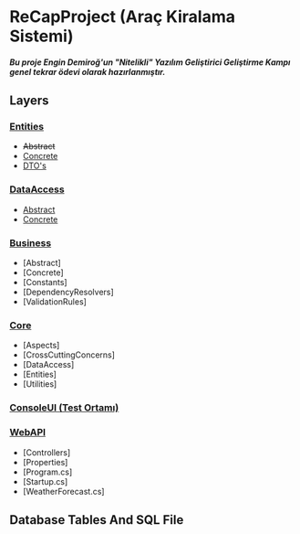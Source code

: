 # ReCapProject (Araç Kiralama Sistemi)
##### Bu proje Engin Demiroğ'un "Nitelikli" Yazılım Geliştirici Geliştirme Kampı genel tekrar ödevi olarak hazırlanmıştır.

## Layers
### [Entities](https://github.com/ArdaCenker/ReCapProject/tree/master/Entities)
  * ~~Abstract~~
  * [Concrete](https://github.com/ArdaCenker/ReCapProject/tree/master/Entities/Concrete)
  * [DTO's](https://github.com/ArdaCenker/ReCapProject/tree/master/Entities/DTOs)
    
### [DataAccess](https://github.com/ArdaCenker/ReCapProject/tree/master/DataAccess)
  * [Abstract](https://github.com/ArdaCenker/ReCapProject/tree/master/DataAccess/Abstract)
  * [Concrete](https://github.com/ArdaCenker/ReCapProject/tree/master/DataAccess/Concrete)
  
### [Business](https://github.com/ArdaCenker/ReCapProject/tree/master/Business)
  * [Abstract]
  * [Concrete]
  * [Constants]
  * [DependencyResolvers]
  * [ValidationRules]
  
### [Core](https://github.com/ArdaCenker/ReCapProject/tree/master/Core)
  * [Aspects]
  * [CrossCuttingConcerns]
  * [DataAccess]
  * [Entities]
  * [Utilities]
  
### [ConsoleUI (Test Ortamı)](https://github.com/ArdaCenker/ReCapProject/tree/master/ConsoleUI)
  
### [WebAPI](https://github.com/ArdaCenker/ReCapProject/tree/master/WebAPI)
  * [Controllers]
  * [Properties]
  * [Program.cs]
  * [Startup.cs]
  * [WeatherForecast.cs]


## Database Tables And SQL File
